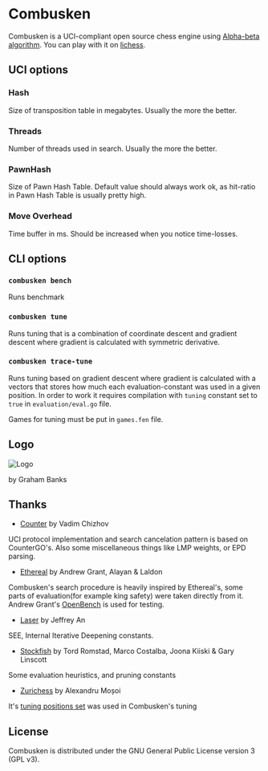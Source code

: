 # Combusken
Combusken is a UCI-compliant open source chess engine using [Alpha-beta algorithm](https://en.wikipedia.org/wiki/Alpha%E2%80%93beta_pruning). You can play with it on [lichess](https://lichess.org/@/combuskengine).


## UCI options
### Hash
Size of transposition table in megabytes. Usually the more the better.
### Threads
Number of threads used in search. Usually the more the better.
### PawnHash
Size of Pawn Hash Table. Default value should always work ok, as hit-ratio in Pawn Hash Table is usually pretty high.
### Move Overhead
Time buffer in ms. Should be increased when you notice time-losses.

## CLI options
### `combusken bench`
Runs benchmark

### `combusken tune`
Runs tuning that is a combination of coordinate descent and gradient descent where gradient is calculated with symmetric derivative.

### `combusken trace-tune`
Runs tuning based on gradient descent where gradient is calculated with a vectors that stores how much each evaluation-constant was used in a given position.
In order to work it requires compilation with `tuning` constant set to `true` in `evaluation/eval.go` file.

Games for tuning must be put in `games.fen` file.

## Logo
![Logo](https://raw.githubusercontent.com/mhib/combusken/master/logo.png)

by Graham Banks

## Thanks
+ [Counter](https://github.com/ChizhovVadim/CounterGo) by Vadim Chizhov

UCI protocol implementation and search cancelation pattern is based on CounterGO's.
Also some miscellaneous things like LMP weights, or EPD parsing.

+ [Ethereal](https://github.com/AndyGrant/Ethereal) by Andrew Grant, Alayan & Laldon

Combusken's search procedure is heavily inspired by Ethereal's, some parts of evaluation(for example king safety) were taken directly from it.
Andrew Grant's [OpenBench](https://github.com/AndyGrant/OpenBench) is used for testing.

+ [Laser](https://github.com/jeffreyan11/laser-chess-engine/) by Jeffrey An

SEE, Internal Iterative Deepening constants.

+ [Stockfish](https://github.com/official-stockfish/Stockfish/) by Tord Romstad, Marco Costalba, Joona Kiiski & Gary Linscott

Some evaluation heuristics, and pruning constants

+ [Zurichess](https://bitbucket.org/zurichess/zurichess/src) by Alexandru Moșoi

It's [tuning positions set](http://www.zurichess.xyz/blog/texels-tuning-method/) was used in Combusken's tuning

## License
Combusken is distributed under the GNU General Public License version 3 (GPL v3).

